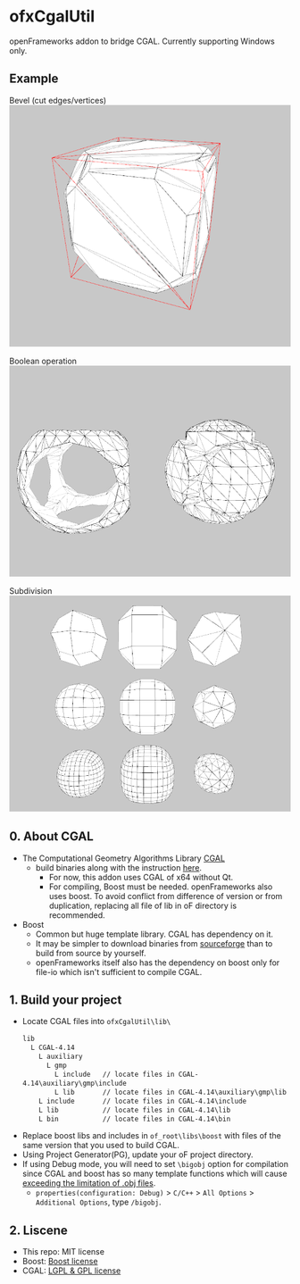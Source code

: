 # ofxCgalUtil
openFrameworks addon to bridge CGAL. Currently supporting Windows only.

## Example

Bevel (cut edges/vertices)
![](./example_bevel/screenshot.png)

Boolean operation
![](./example_boolean/screenshot.png)

Subdivision
![](./example_subdiv/screenshot.png)

## 0. About CGAL
* The Computational Geometry Algorithms Library [CGAL](https://www.cgal.org/)
  * build binaries along with the instruction [here](https://www.cgal.org/download/windows.html).
    * For now, this addon uses CGAL of x64 without Qt.
    * For compiling, Boost must be needed. openFrameworks also uses boost. To avoid conflict from difference of version or from duplication, replacing all file of lib in oF directory is recommended.
* Boost
  * Common but huge template library. CGAL has dependency on it.
  * It may be simpler to download binaries from [sourceforge](https://sourceforge.net/projects/boost/files/boost-binaries/) than to build from source by yourself.
  * openFrameworks itself also has the dependency on boost only for file-io which isn't sufficient to compile CGAL.

## 1. Build your project
* Locate CGAL files into `ofxCgalUtil\lib\`
  ```
  lib
    L CGAL-4.14
      L auxiliary
        L gmp
          L include   // locate files in CGAL-4.14\auxiliary\gmp\include
          L lib       // locate files in CGAL-4.14\auxiliary\gmp\lib
      L include       // locate files in CGAL-4.14\include
      L lib           // locate files in CGAL-4.14\lib
      L bin           // locate files in CGAL-4.14\bin
  ```
* Replace boost libs and includes in `of_root\libs\boost` with files of the same version that you used to build CGAL.
* Using Project Generator(PG), update your oF project directory.
* If using Debug mode, you will need to set `\bigobj` option for compilation since CGAL and boost has so many template functions which will cause [exceeding the limitation of .obj files](https://docs.microsoft.com/en-us/cpp/error-messages/compiler-errors-1/fatal-error-c1128?view=vs-2019).
  * `properties(configuration: Debug)` > `C/C++` > `All Options` > `Additional Options`, type `/bigobj`.


## 2. Liscene
* This repo: MIT license
* Boost: [Boost license](https://www.boost.org/users/license.html)
* CGAL: [LGPL & GPL license](https://www.cgal.org/license.html)
